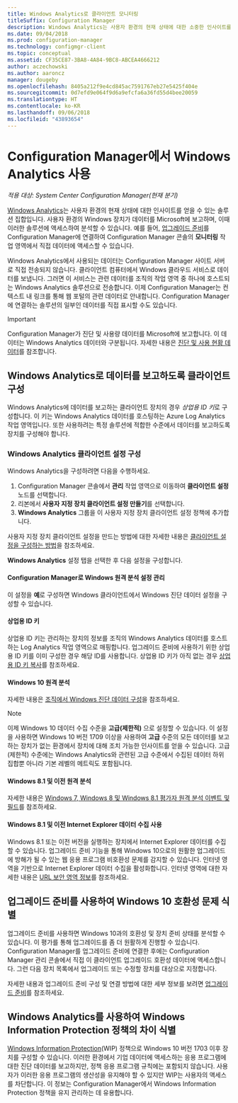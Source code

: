 ```yaml
---
title: Windows Analytics로 클라이언트 모니터링
titleSuffix: Configuration Manager
description: Windows Analytics는 사용자 환경의 현재 상태에 대한 소중한 인사이트를 얻을 수 있는 솔루션 집합입니다.
ms.date: 09/04/2018
ms.prod: configuration-manager
ms.technology: configmgr-client
ms.topic: conceptual
ms.assetid: CF35CE87-3BA8-4A84-9BC8-ABCEA4666212
author: aczechowski
ms.author: aaroncz
manager: dougeby
ms.openlocfilehash: 8405a212f9e4cd845ac7591767eb27e5425f404e
ms.sourcegitcommit: 0d7efd9e064f9d6a9efcfa6a36fd55d4bee20059
ms.translationtype: HT
ms.contentlocale: ko-KR
ms.lasthandoff: 09/06/2018
ms.locfileid: "43893654"
---
```

# <a name="use-windows-analytics-with-configuration-manager"></a>Configuration Manager에서 Windows Analytics 사용

*적용 대상: System Center Configuration Manager(현재 분기)*

[Windows Analytics](https://docs.microsoft.com/windows/deployment/update/windows-analytics-overview)는 사용자 환경의 현재 상태에 대한 인사이트를 얻을 수 있는 솔루션 집합입니다. 사용자 환경의 Windows 장치가 데이터를 Microsoft에 보고하며, 이때 이러한 솔루션에 액세스하여 분석할 수 있습니다. 예를 들어, [업그레이드 준비](/sccm/core/clients/manage/upgrade-readiness)를 Configuration Manager에 연결하여 Configuration Manager 콘솔의 **모니터링** 작업 영역에서 직접 데이터에 액세스할 수 있습니다.

Windows Analytics에서 사용되는 데이터는 Configuration Manager 사이트 서버로 직접 전송되지 않습니다. 클라이언트 컴퓨터에서 Windows 클라우드 서비스로 데이터를 보냅니다. 그러면 이 서비스는 관련 데이터를 조직의 작업 영역 중 하나에 호스트되는 Windows Analytics 솔루션으로 전송합니다. 이제 Configuration Manager는 컨텍스트 내 링크를 통해 웹 포털의 관련 데이터로 안내합니다. Configuration Manager에 연결하는 솔루션의 일부인 데이터를 직접 표시할 수도 있습니다.

> [!Important]  
> Configuration Manager가 진단 및 사용량 데이터를 Microsoft에 보고합니다. 이 데이터는 Windows Analytics 데이터와 구분됩니다. 자세한 내용은 [진단 및 사용 현황 데이터](/sccm/core/plan-design/diagnostics/diagnostics-and-usage-data)를 참조합니다.  



## <a name="configure-clients-to-report-data-to-windows-analytics"></a>Windows Analytics로 데이터를 보고하도록 클라이언트 구성

Windows Analytics에 데이터를 보고하는 클라이언트 장치의 경우 *상업용 ID 키*로 구성합니다. 이 키는 Windows Analytics 데이터를 호스팅하는 Azure Log Analytics 작업 영역입니다. 또한 사용하려는 특정 솔루션에 적합한 수준에서 데이터를 보고하도록 장치를 구성해야 합니다. 

### <a name="configure-windows-analytics-client-settings"></a>Windows Analytics 클라이언트 설정 구성
Windows Analytics을 구성하려면 다음을 수행하세요. 
1. Configuration Manager 콘솔에서 **관리** 작업 영역으로 이동하여 **클라이언트 설정** 노드를 선택합니다.  
2. 리본에서 **사용자 지정 장치 클라이언트 설정 만들기**를 선택합니다.  
3. **Windows Analytics** 그룹을 이 사용자 지정 장치 클라이언트 설정 정책에 추가합니다.  

사용자 지정 장치 클라이언트 설정을 만드는 방법에 대한 자세한 내용은 [클라이언트 설정을 구성하는 방법](/sccm/core/clients/deploy/configure-client-settings)을 참조하세요.

**Windows Analytics** 설정 탭을 선택한 후 다음 설정을 구성합니다.  

#### <a name="manage-windows-telemetry-settings-with-configuration-manager"></a>Configuration Manager로 Windows 원격 분석 설정 관리
이 설정을 **예**로 구성하면 Windows 클라이언트에서 Windows 진단 데이터 설정을 구성할 수 있습니다.   

#### <a name="commercial-id-key"></a>상업용 ID 키
상업용 ID 키는 관리하는 장치의 정보를 조직의 Windows Analytics 데이터를 호스트하는 Log Analytics 작업 영역으로 매핑합니다. 업그레이드 준비에 사용하기 위한 상업용 ID 키를 이미 구성한 경우 해당 ID를 사용합니다. 상업용 ID 키가 아직 없는 경우 [상업용 ID 키 복사](https://docs.microsoft.com/windows/deployment/update/windows-analytics-get-started#copy-your-commercial-id-key)를 참조하세요.

#### <a name="windows-10-telemetry"></a>Windows 10 원격 분석
자세한 내용은 [조직에서 Windows 진단 데이터 구성](https://docs.microsoft.com/windows/privacy/configure-windows-diagnostic-data-in-your-organization##diagnostic-data-level)을 참조하세요.

> [!Note]  
> 이제 Windows 10 데이터 수집 수준을 **고급(제한적)** 으로 설정할 수 있습니다. 이 설정을 사용하면 Windows 10 버전 1709 이상을 사용하여 **고급** 수준의 모든 데이터를 보고하는 장치가 없는 환경에서 장치에 대해 조치 가능한 인사이트를 얻을 수 있습니다. 고급(제한적) 수준에는 Windows Analytics와 관련된 고급 수준에서 수집된 데이터 하위 집합뿐 아니라 기본 레벨의 메트릭도 포함됩니다.

#### <a name="windows-81-and-earlier-telemetry"></a>Windows 8.1 및 이전 원격 분석   
자세한 내용은 [Windows 7, Windows 8 및 Windows 8.1 평가자 원격 분석 이벤트 및 필드](https://go.microsoft.com/fwlink/?LinkID=822965)를 참조하세요.

#### <a name="enable-windows-81-and-earlier-internet-explorer-data-collection"></a>Windows 8.1 및 이전 Internet Explorer 데이터 수집 사용
Windows 8.1 또는 이전 버전을 실행하는 장치에서 Internet Explorer 데이터를 수집할 수 있습니다. 업그레이드 준비 기능을 통해 Windows 10으로의 원활한 업그레이드에 방해가 될 수 있는 웹 응용 프로그램 비호환성 문제를 감지할 수 있습니다. 인터넷 영역을 기반으로 Internet Explorer 데이터 수집을 활성화합니다. 인터넷 영역에 대한 자세한 내용은 [URL 보안 영역 정보](https://docs.microsoft.com/previous-versions/windows/internet-explorer/ie-developer/platform-apis/ms537183\(v=vs.85\))를 참조하세요.



## <a name="use-upgrade-readiness-to-identify-windows-10-compatibility-issues"></a>업그레이드 준비를 사용하여 Windows 10 호환성 문제 식별

업그레이드 준비를 사용하면 Windows 10과의 호환성 및 장치 준비 상태를 분석할 수 있습니다. 이 평가를 통해 업그레이드를 좀 더 원활하게 진행할 수 있습니다. Configuration Manager를 업그레이드 준비에 연결한 후에는 Configuration Manager 관리 콘솔에서 직접 이 클라이언트 업그레이드 호환성 데이터에 액세스합니다. 그런 다음 장치 목록에서 업그레이드 또는 수정할 장치를 대상으로 지정합니다.

자세한 내용과 업그레이드 준비 구성 및 연결 방법에 대한 세부 정보를 보려면 [업그레이드 준비](/sccm/core/clients/manage/upgrade-readiness)를 참조하세요.



## <a name="use-windows-analytics-to-identify-gaps-in-windows-information-protection-policies"></a>Windows Analytics를 사용하여 Windows Information Protection 정책의 차이 식별

[Windows Information Protection](https://docs.microsoft.com/windows/threat-protection/windows-information-protection/protect-enterprise-data-using-wip)(WIP) 정책으로 Windows 10 버전 1703 이후 장치를 구성할 수 있습니다. 이러한 환경에서 기업 데이터에 액세스하는 응용 프로그램에 대한 진단 데이터를 보고하지만, 정책 응용 프로그램 규칙에는 포함되지 않습니다. 사용자가 이러한 응용 프로그램의 생산성을 유지해야 할 수 있지만 WIP는 사용자의 액세스를 차단합니다. 이 정보는 Configuration Manager에서 Windows Information Protection 정책을 유지 관리하는 데 유용합니다. 

